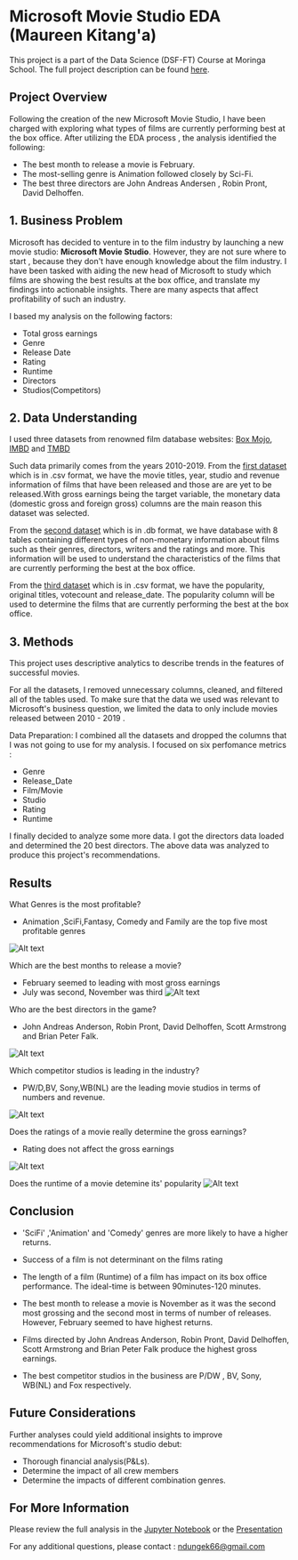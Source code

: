 # Microsoft Movie Studio EDA (Maureen Kitang'a)

This project is a part of the Data Science (DSF-FT) Course at Moringa School. The full project description can be found [here](https://moringa.instructure.com/courses/243/pages/phase-1-project-description?module_item_id=44802).


## Project Overview 

Following the creation of the new Microsoft Movie Studio, I have been charged with exploring 
what types of films are currently performing best at the box office. After utilizing the EDA process ,
the analysis identified the following:
  * The best month to release a movie is February.
  * The most-selling genre is Animation followed closely by Sci-Fi.
  * The best three directors are John Andreas Andersen , Robin Pront, David Delhoffen.


  ## 1. Business Problem

Microsoft has decided to venture in to the film industry by launching a new movie studio: **Microsoft Movie Studio**.
However, they are not sure where to start , because they don't have enough knowledge about the film industry.
I have been tasked with aiding the new head of Microsoft to study which films  are showing the best results at the box office, and translate my findings into actionable insights. There are many aspects that affect profitability of such an industry. 

I based my analysis on the following factors:
 * Total gross earnings
 * Genre
 * Release Date
 * Rating
 * Runtime
 * Directors
 * Studios(Competitors)


## 2. Data Understanding

I used three datasets from renowned film database websites: [Box Mojo](https://www.boxofficemojo.com/), [IMBD](https://www.imdb.com/) and [TMBD](https://www.themoviedb.org/)
 
Such data primarily comes from the years 2010-2019.
From the  [first dataset](https://www.boxofficemojo.com/) which is in .csv format, we have the movie titles, year, studio and revenue information of films that have been released and those are are yet to be released.With gross earnings being the target variable, the monetary data (domestic gross and foreign gross) columns are the main reason this dataset was selected. 

From the [second dataset](https://www.imdb.com/) which is in .db format, we have database with 8 tables containing different types of non-monetary information about films such as their genres, directors, writers and the ratings and more. This information will be used to understand the characteristics of the films that are currently performing the best at the box office.

From the [third dataset](https://www.themoviedb.org/) which is in .csv format, we have the popularity, original titles, votecount and release_date. The popularity column will be used to determine the films that are currently performing the best at the box office.



## 3. Methods

This project uses descriptive analytics to describe trends in the features of successful movies.

For all the datasets, I removed unnecessary columns, cleaned, and filtered all of the tables used. To make sure that the data we used was relevant to Microsoft's business question, we limited the data to only include movies released between 2010 - 2019 .

Data Preparation: I combined all the datasets and dropped the columns that I was not going to use for my analysis.
I focused on six perfomance metrics :
* Genre
* Release_Date
* Film/Movie
* Studio
* Rating
* Runtime

I finally decided to analyze some more data. I got the directors data loaded and determined the 20 best directors.
The above data was analyzed to produce this project's recommendations.


## Results
 
What Genres is the most profitable?
* Animation ,SciFi,Fantasy, Comedy and Family are the top five most profitable genres

<img
  src="images\Genres.png"
  alt="Alt text"
  title="Optional title"
  style="display: inline-block; margin: 0 auto; max-width: 500px">


Which are the best months to release a movie?
* February seemed to leading with most gross earnings
* July was second, November was third
<img
  src="images\release_date.png"
  alt="Alt text"
  title="Optional title"
  style="display: inline-block; margin: 0 auto; max-width: 500px">




Who are the best directors in the game?
* John Andreas Anderson, Robin Pront, David Delhoffen, Scott Armstrong and Brian Peter Falk.

<img
  src="images\directors.png"
  alt="Alt text"
  title="Optional title"
  style="display: inline-block; margin: 0 auto; max-width: 500px">


Which competitor studios is leading in the industry?
* PW/D,BV, Sony,WB(NL) are the leading movie studios in terms of numbers and revenue.

<img
  src="images\studio.png"
  alt="Alt text"
  title="Optional title"
  style="display: inline-block; margin: 0 auto; max-width: 500px">


Does the ratings of a movie really determine the gross earnings?
* Rating does not affect the gross earnings

<img
  src="images\ratings.png"
  alt="Alt text"
  title="Optional title"
  style="display: inline-block; margin: 0 auto; max-width: 500px">


Does the runtime of a movie detemine its' popularity
<img
  src="images\runtime.png"
  alt="Alt text"
  title="Optional title"
  style="display: inline-block; margin: 0 auto; max-width: 500px">




## Conclusion

* 'SciFi' ,'Animation' and 'Comedy' genres are more likely to have a higher returns.

* Success of a film is not determinant on the films rating

* The length of a film (Runtime) of a film has impact on its box office performance. The ideal-time is between 90minutes-120 minutes.

* The best month to release a movie is November as it was the second most grossing and the second most in terms of number of releases. However, February seemed to have highest returns.

* Films directed by John Andreas Anderson, Robin Pront, David Delhoffen, Scott Armstrong and Brian Peter Falk produce the highest gross earnings.

* The best competitor studios in the business  are  P/DW , BV, Sony, WB(NL) and Fox respectively.


## Future Considerations
Further analyses could yield additional insights to improve recommendations for Microsoft's studio debut:
* Thorough financial analysis(P&Ls).
* Determine the impact of all crew members
* Determine the impacts of different combination genres.


## For More Information
Please review the full analysis in the [Jupyter Notebook](https://github.com/ndungek/Microsoft-Movie-Studio-EDA/blob/main/index.ipynb) or the [Presentation](file:///C:/Users/ndung/OneDrive/Microsoft-Movie-Studio-EDA%20-%20Copy/Presentation.pdf.)

For any additional questions, please contact : ndungek66@gmail.com